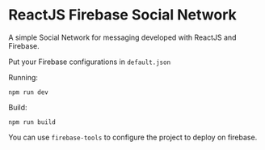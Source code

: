 # ReactJS Firebase Social Network

A simple Social Network for messaging developed with ReactJS and Firebase.

Put your Firebase configurations in `default.json`

Running:

    npm run dev

Build:

    npm run build

You can use `firebase-tools` to configure the project to deploy on firebase.
